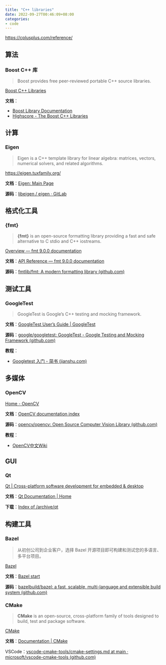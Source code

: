 ```yaml
---
title: "C++ libraries"
date: 2022-09-27T00:46:09+08:00
categories:
- code
---
```

<https://cplusplus.com/reference/>

## 算法

### Boost C++ 库

> Boost provides free peer-reviewed portable C++ source libraries.

[Boost C++ Libraries](https://www.boost.org/)

**文档**：

- [Boost Library Documentation](https://www.boost.org/doc/libs/)
- [Highscore - The Boost C++ Libraries](http://zh.highscore.de/cpp/boost/)

## 计算

### Eigen

> Eigen is a C++ template library for linear algebra: matrices, vectors, numerical solvers, and related algorithms.

<https://eigen.tuxfamily.org/>

**文档**：[Eigen: Main Page](https://eigen.tuxfamily.org/dox/)

**源码**：[libeigen / eigen · GitLab](https://gitlab.com/libeigen/eigen)

## 格式化工具

### {fmt}

>**{fmt}** is an open-source formatting library providing a fast and safe alternative to C stdio and C++ iostreams.

[Overview — fmt 9.0.0 documentation](https://fmt.dev/latest/index.html)

**文档**：[API Reference — fmt 9.0.0 documentation](https://fmt.dev/latest/api.html)

**源码**：[fmtlib/fmt: A modern formatting library (github.com)](https://github.com/fmtlib/fmt)

## 测试工具

### GoogleTest

> GoogleTest is Google’s C++ testing and mocking framework.

**文档**：[GoogleTest User’s Guide | GoogleTest](https://google.github.io/googletest/)

**源码**：[google/googletest: GoogleTest - Google Testing and Mocking Framework (github.com)](https://github.com/google/googletest)

**教程**：

- [Googletest 入门 - 简书 (jianshu.com)](https://www.jianshu.com/p/65c0c373a2a8)

## 多媒体

### OpenCV

[Home - OpenCV](https://opencv.org/)

**文档**：[OpenCV documentation index](https://docs.opencv.org/)

**源码**：[opencv/opencv: Open Source Computer Vision Library (github.com)](https://github.com/opencv/opencv/)

**教程**：

- [OpenCV中文Wiki](http://wiki.opencv.org.cn/index.php/%E9%A6%96%E9%A1%B5)

## GUI

### Qt

[Qt | Cross-platform software development for embedded & desktop](https://www.qt.io/)

**文档**：[Qt Documentation | Home](https://doc.qt.io/)

**下载**：[Index of /archive/qt](https://download.qt.io/archive/qt/)

## 构建工具

### Bazel

>从初创公司到企业客户，选择 Bazel 开源项目即可构建和测试您的多语言、多平台项目。

[Bazel](https://bazel.build/)

**文档**：[Bazel start](https://bazel.build/start)

**源码**：[bazelbuild/bazel: a fast, scalable, multi-language and extensible build system (github.com)](https://github.com/bazelbuild/bazel/)

### CMake

> **CMake** is an open-source, cross-platform family of tools designed to build, test and package software.

[CMake](https://cmake.org/)

**文档**：[Documentation | CMake](https://cmake.org/documentation/)

VSCode：[vscode-cmake-tools/cmake-settings.md at main · microsoft/vscode-cmake-tools (github.com)](https://github.com/microsoft/vscode-cmake-tools/blob/main/docs/cmake-settings.md)
